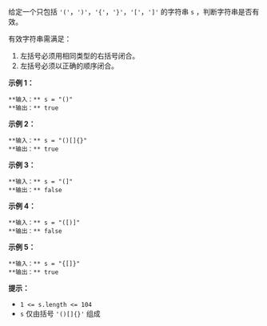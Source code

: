 给定一个只包括 `'('`，`')'`，`'{'`，`'}'`，`'['`，`']'` 的字符串 `s` ，判断字符串是否有效。

有效字符串需满足：

  1. 左括号必须用相同类型的右括号闭合。
  2. 左括号必须以正确的顺序闭合。

**示例 1：**

    
    
    **输入：** s = "()"
    **输出：** true
    

**示例 2：**

    
    
    **输入：** s = "()[]{}"
    **输出：** true
    

**示例 3：**

    
    
    **输入：** s = "(]"
    **输出：** false
    

**示例 4：**

    
    
    **输入：** s = "([)]"
    **输出：** false
    

**示例 5：**

    
    
    **输入：** s = "{[]}"
    **输出：** true

**提示：**

  * `1 <= s.length <= 104`
  * `s` 仅由括号 `'()[]{}'` 组成


